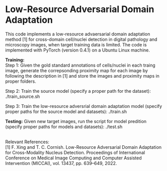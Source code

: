 # Low-Resource Adversarial Domain Adaptation
This code implements a low-resource advaersarial domain adaptation method [1] for cross-domain cell/nuclei detection in digital pathology and microscopy images, when target training data is limited. The code is implemented with PyTorch (version 0.4.1) on a Ubuntu Linux machine. <br /> 


**Training:** <br /> 
Step 1: Given the gold standard annotations of cells/nuclei in each traing image, generate the correpsonding proximity map for each image by following the description in [1] and store the images and proximity maps in proper folders.

Step 2: Train the source model (specify a proper path for the dataset): ./train_source.sh

Step 3: Train the low-resource adversrial domain adaptation model (specify proper paths for the source model and datasets): ./train.sh


**Testing:**
Given new target images, run the script for model predition (specify proper paths for models and datasets): ./test.sh

<br /> 
Relevant References:<br /> 
[1] F. Xing and T. C. Cornish. Low-Resource Adversarial Domain Adaptation for Cross-Modality Nucleus Detection. Proceedings of International Conference on Medical Image Computing and Computer Assisted Intervention (MICCAI), vol. 13437, pp. 639–649, 2022. <br />
